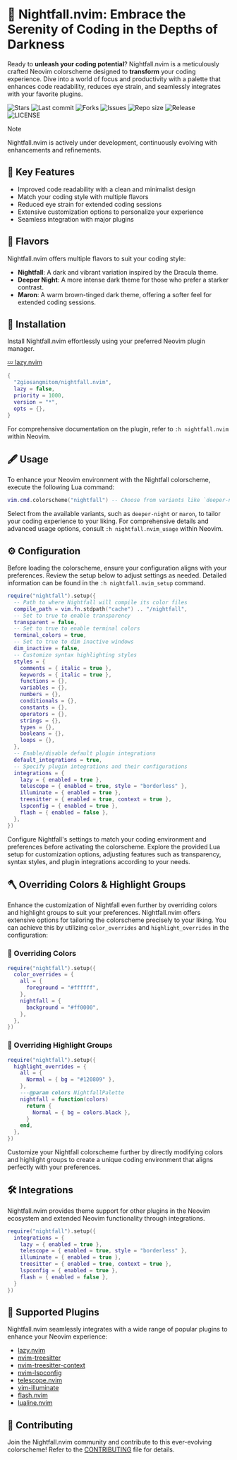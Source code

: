 # 🌌 Nightfall.nvim: Embrace the Serenity of Coding in the Depths of Darkness

Ready to **unleash your coding potential**? Nightfall.nvim is a meticulously crafted Neovim colorscheme designed to **transform** your coding experience. Dive into a world of focus and productivity with a palette that enhances code readability, reduces eye strain, and seamlessly integrates with your favorite plugins.

![Stars](https://img.shields.io/github/stars/2giosangmitom/nightfall.nvim?style=for-the-badge&logo=apachespark&color=C9CBFF&logoColor=D9E0EE&labelColor=302D41)
![Last commit](https://img.shields.io/github/last-commit/2giosangmitom/nightfall.nvim?style=for-the-badge&logo=github&color=7dc4e4&logoColor=D9E0EE&labelColor=302D41)
![Forks](https://img.shields.io/github/forks/2giosangmitom/nightfall.nvim?style=for-the-badge&logo=starship&color=8bd5ca&logoColor=D9E0EE&labelColor=302D41)
![Issues](https://img.shields.io/github/issues/2giosangmitom/nightfall.nvim?style=for-the-badge&logo=lightning&color=8bd5ca&logoColor=D9E0EE&labelColor=302D41)
![Repo size](https://img.shields.io/github/repo-size/2giosangmitom/nightfall.nvim?color=%23DDB6F2&label=SIZE&logo=codesandbox&style=for-the-badge&logoColor=D9E0EE&labelColor=302D41)
![Release](https://img.shields.io/github/v/release/2giosangmitom/nightfall.nvim?style=for-the-badge&logo=gitbook&color=8bd5ca&logoColor=D9E0EE&labelColor=302D41)
![LICENSE](https://img.shields.io/github/license/2giosangmitom/nightfall.nvim?style=for-the-badge&logo=alpinedotjs&color=ee999f&logoColor=D9E0EE&labelColor=302D41)

> [!NOTE]
> Nightfall.nvim is actively under development, continuously evolving with enhancements and refinements.

## 🌟 Key Features

- Improved code readability with a clean and minimalist design
- Match your coding style with multiple flavors
- Reduced eye strain for extended coding sessions
- Extensive customization options to personalize your experience
- Seamless integration with major plugins

## 🎨 Flavors

Nightfall.nvim offers multiple flavors to suit your coding style:

- **Nightfall**: A dark and vibrant variation inspired by the Dracula theme.
- **Deeper Night**: A more intense dark theme for those who prefer a starker contrast.
- **Maron**: A warm brown-tinged dark theme, offering a softer feel for extended coding sessions.

## 🚀 Installation

Install Nightfall.nvim effortlessly using your preferred Neovim plugin manager.

[💤 lazy.nvim](https://github.com/folke/lazy.nvim)

```lua
{
  "2giosangmitom/nightfall.nvim",
  lazy = false,
  priority = 1000,
  version = "*",
  opts = {},
}
```

For comprehensive documentation on the plugin, refer to `:h nightfall.nvim` within Neovim.

## 🖋️ Usage

To enhance your Neovim environment with the Nightfall colorscheme, execute the following Lua command:

```lua
vim.cmd.colorscheme("nightfall") -- Choose from variants like `deeper-night` or `maron`
```

Select from the available variants, such as `deeper-night` or `maron`, to tailor your coding experience to your liking. For comprehensive details and advanced usage options, consult `:h nightfall.nvim_usage` within Neovim.

## ⚙️ Configuration

Before loading the colorscheme, ensure your configuration aligns with your preferences. Review the setup below to adjust settings as needed. Detailed information can be found in the `:h nightfall.nvim_setup` command.

```lua
require("nightfall").setup({
  -- Path to where Nightfall will compile its color files
  compile_path = vim.fn.stdpath("cache") .. "/nightfall",
  -- Set to true to enable transparency
  transparent = false,
  -- Set to true to enable terminal colors
  terminal_colors = true,
  -- Set to true to dim inactive windows
  dim_inactive = false,
  -- Customize syntax highlighting styles
  styles = {
    comments = { italic = true },
    keywords = { italic = true },
    functions = {},
    variables = {},
    numbers = {},
    conditionals = {},
    constants = {},
    operators = {},
    strings = {},
    types = {},
    booleans = {},
    loops = {},
  },
  -- Enable/disable default plugin integrations
  default_integrations = true,
  -- Specify plugin integrations and their configurations
  integrations = {
    lazy = { enabled = true },
    telescope = { enabled = true, style = "borderless" },
    illuminate = { enabled = true },
    treesitter = { enabled = true, context = true },
    lspconfig = { enabled = true },
    flash = { enabled = false },
  },
})
```

Configure Nightfall's settings to match your coding environment and preferences before activating the colorscheme. Explore the provided Lua setup for customization options, adjusting features such as transparency, syntax styles, and plugin integrations according to your needs.

## 🪓 Overriding Colors & Highlight Groups

Enhance the customization of Nightfall even further by overriding colors and highlight groups to suit your preferences. Nightfall.nvim offers extensive options for tailoring the colorscheme precisely to your liking. You can achieve this by utilizing `color_overrides` and `highlight_overrides` in the configuration:

### 🎨 Overriding Colors

```lua
require("nightfall").setup({
  color_overrides = {
    all = {
      foreground = "#ffffff",
    },
    nightfall = {
      background = "#ff0000",
    },
  },
})
```

### 🌈 Overriding Highlight Groups

```lua
require("nightfall").setup({
  highlight_overrides = {
    all = {
      Normal = { bg = "#120809" },
    },
    ---@param colors NightfallPalette
    nightfall = function(colors)
      return {
        Normal = { bg = colors.black },
      }
    end,
  },
})
```

Customize your Nightfall colorscheme further by directly modifying colors and highlight groups to create a unique coding environment that aligns perfectly with your preferences.

## 🛠️ Integrations

Nightfall.nvim provides theme support for other plugins in the Neovim ecosystem and extended Neovim functionality through integrations.

```lua
require("nightfall").setup({
  integrations = {
    lazy = { enabled = true },
    telescope = { enabled = true, style = "borderless" },
    illuminate = { enabled = true },
    treesitter = { enabled = true, context = true },
    lspconfig = { enabled = true },
    flash = { enabled = false },
  }
})
```

## 🪼 Supported Plugins

Nightfall.nvim seamlessly integrates with a wide range of popular plugins to enhance your Neovim experience:

- [lazy.nvim](https://github.com/folke/lazy.nvim)
- [nvim-treesitter](https://github.com/nvim-treesitter/nvim-treesitter)
- [nvim-treesitter-context](https://github.com/nvim-treesitter/nvim-treesitter-context)
- [nvim-lspconfig](https://github.com/neovim/nvim-lspconfig)
- [telescope.nvim](https://github.com/nvim-telescope/telescope.nvim)
- [vim-illuminate](https://github.com/RRethy/vim-illuminate)
- [flash.nvim](https://github.com/folke/flash.nvim)
- [lualine.nvim](https://github.com/nvim-lualine/lualine.nvim)

## 🤝 Contributing

Join the Nightfall.nvim community and contribute to this ever-evolving colorscheme! Refer to the [CONTRIBUTING](./CONTRIBUTING.md) file for details.
